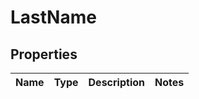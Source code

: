 
# LastName

## Properties
Name | Type | Description | Notes
------------ | ------------- | ------------- | -------------



